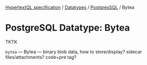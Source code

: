 [HypertextQL specification](../../README.md) / [Datatypes](../README.md) / [PostgresSQL](README.md) / Bytea

# PostgreSQL Datatype: Bytea

TKTK

`bytea` — Bytea — binary blob data, how to store/display? sidecar files/attachments? code+pre tag?